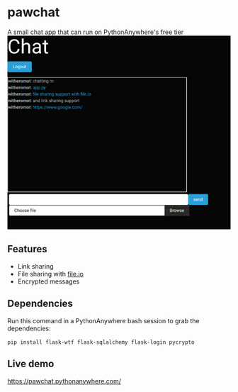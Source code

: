 # pawchat

A small chat app that can run on PythonAnywhere's free tier
![Demo image](https://github.com/WitherOrNot/pawchat/raw/master/demo/demo.png)

## Features
- Link sharing
- File sharing with [file.io](https://file.io/)
- Encrypted messages

## Dependencies
Run this command in a PythonAnywhere bash session to grab the dependencies:
```
pip install flask-wtf flask-sqlalchemy flask-login pycrypto
```

## Live demo
https://pawchat.pythonanywhere.com/

